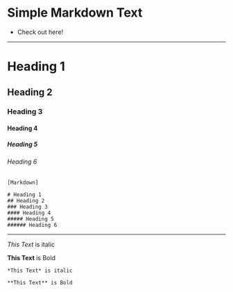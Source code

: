 # Simple Markdown Text

* Check out here!

---

# Heading 1
## Heading 2
### Heading 3
#### Heading 4
##### Heading 5
###### Heading 6


```
[Markdown]

# Heading 1
## Heading 2
### Heading 3
#### Heading 4
##### Heading 5
###### Heading 6
```

---

*This Text* is italic

**This Text** is Bold

```
*This Text* is italic

**This Text** is Bold
```
